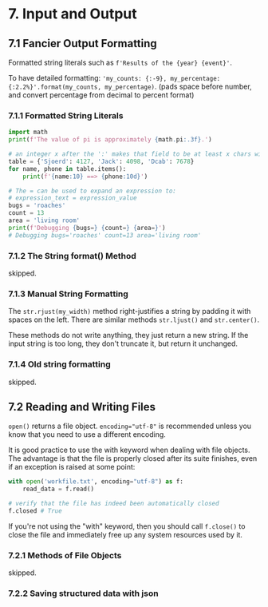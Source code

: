 # 7. Input and Output
## 7.1 Fancier Output Formatting
Formatted string literals such as `f'Results of the {year} {event}'`. 

To have detailed formatting: `'my_counts: {:-9}, my_percentage: {:2.2%}'.format(my_counts, my_percentage)`. (pads space before number, and convert percentage from decimal to percent format)

### 7.1.1 Formatted String Literals
```py
import math
print(f'The value of pi is approximately {math.pi:.3f}.')

# an integer x after the ':' makes that field to be at least x chars wide
table = {'Sjoerd': 4127, 'Jack': 4098, 'Dcab': 7678}
for name, phone in table.items():
    print(f'{name:10} ==> {phone:10d}')

# The = can be used to expand an expression to:
# expression_text = expression_value
bugs = 'roaches'
count = 13
area = 'living room'
print(f'Debugging {bugs=} {count=} {area=}')
# Debugging bugs='roaches' count=13 area='living room'

```

### 7.1.2 The String format() Method
skipped.

### 7.1.3 Manual String Formatting
The `str.rjust(my_width)` method right-justifies a string by padding it with spaces on the left. There are similar methods `str.ljust()` and `str.center()`. 

These methods do not write anything, they just return a new string. If the input string is too long, they don't truncate it, but return it unchanged.

### 7.1.4 Old string formatting
skipped.

## 7.2 Reading and Writing Files
`open()` returns a file object. `encoding="utf-8"` is recommended unless you know that you need to use a different encoding. 

It is good practice to use the with keyword when dealing with file objects. The advantage is that the file is properly closed after its suite finishes, even if an exception is raised at some point:
```py
with open('workfile.txt', encoding="utf-8") as f:
    read_data = f.read()

# verify that the file has indeed been automatically closed
f.closed # True
```

If you're not using the "with" keyword, then you should call `f.close()` to close the file and immediately free up any system resources used by it.

### 7.2.1 Methods of File Objects
skipped. 

### 7.2.2 Saving structured data with json



